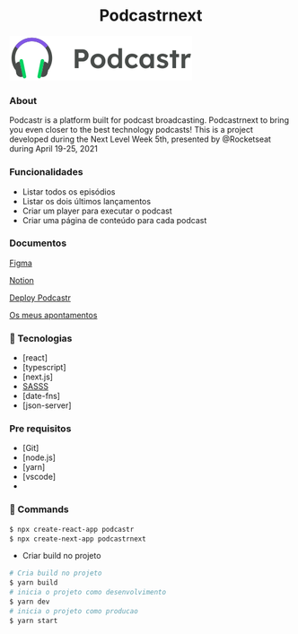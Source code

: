 <h1 align="center">Podcastrnext</h1>

![podcastr](https://github.com/sestevao/podcastrnext/blob/main/.github/logo.svg)

### About 

Podcastr is a platform built for podcast broadcasting. Podcastrnext to bring you even closer to the best technology podcasts!
This is a project developed during the Next Level Week 5th, presented by @Rocketseat during April 19-25, 2021

### Funcionalidades

- Listar todos os episódios
- Listar os dois últimos lançamentos
- Criar um player para executar o podcast
- Criar uma página de conteúdo para cada podcast


### Documentos

[Figma](https://www.figma.com/file/UwFEntsHpHYJlHNQAQr4gA/Podcastr/duplicate?node-id=160%3A2761)

[Notion](https://www.notion.so/Trilha-ReactJS-9e6bfe82f2d047fa805935a3242e7952)

[Deploy Podcastr](https://www.notion.so/Deploy-Podcastr-2142f78ad75c4b32b2e4dc9e22c46189)

[Os meus apontamentos](https://www.notion.so/Trilha-ReactJS-com-NextJS-fac35cbd50f04d47a2908699ba0dd91c)


### 🧪 Tecnologias

- [react]
- [typescript]
- [next.js]
- [SASSS](https://sass-lang.com/)
- [date-fns]
- [json-server]

### Pre requisitos

- [Git]
- [node.js]
- [yarn]
- [vscode]
- 

### 🚀 Commands

```bash
$ npx create-react-app podcastr
$ npx create-next-app podcastrnext
```


- Criar build no projeto
```bash
# Cria build no projeto
$ yarn build
# inicia o projeto como desenvolvimento
$ yarn dev
# inicia o projeto como producao
$ yarn start
```

